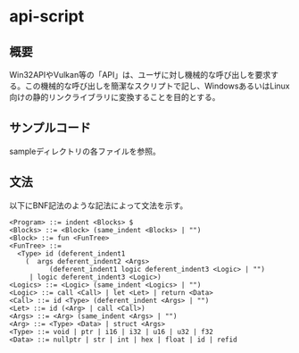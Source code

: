 # api-script

## 概要

Win32APIやVulkan等の「API」は、ユーザに対し機械的な呼び出しを要求する。この機械的な呼び出しを簡潔なスクリプトで記し、WindowsあるいはLinux向けの静的リンクライブラリに変換することを目的とする。

## サンプルコード

sampleディレクトリの各ファイルを参照。

## 文法

以下にBNF記法のような記法によって文法を示す。

```
<Program> ::= indent <Blocks> $
<Blocks> ::= <Block> (same_indent <Blocks> | "")
<Block> ::= fun <FunTree>
<FunTree> ::= 
  <Type> id (deferent_indent1
    (  args deferent_indent2 <Args>
          (deferent_indent1 logic deferent_indent3 <Logic> | "")
     | logic deferent_indent3 <Logic>)
<Logics> ::= <Logic> (same_indent <Logics> | "")
<Logic> ::= call <Call> | let <Let> | return <Data>
<Call> ::= id <Type> (deferent_indent <Args> | "")
<Let> ::= id (<Arg> | call <Call>)
<Args> ::= <Arg> (same_indent <Args> | "")
<Arg> ::= <Type> <Data> | struct <Args>
<Type> ::= void | ptr | i16 | i32 | u16 | u32 | f32
<Data> ::= nullptr | str | int | hex | float | id | refid
```
